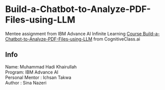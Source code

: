 # Build-a-Chatbot-to-Analyze-PDF-Files-using-LLM
Mentee assignment from IBM Advance AI Infinite Learning
[Course Build-a-Chatbot-to-Analyze-PDF-Files-using-LLM](https://apps.cognitiveclass.ai/learning/course/course-v1:IBMSkillsNetwork+GPXX0WEVEN+v1/home) from CognitiveClass.ai

## Info
Name: Muhammad Hadi Khairullah\
Program: IBM Advance AI\
Personal Mentor : Ichsan Takwa\
Author : Sina Nazeri
